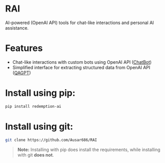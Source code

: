 # RAI
AI-powered (OpenAI API) tools for chat-like interactions and personal AI assistance.

# Features
- Chat-like interactions with custom bots using OpenAI API ([ChatBot](https://github.com/Ausar686/RAI/blob/main/README_ChatBot.md))
- Simplified interface for extracting structured data from OpenAI API ([QAGPT](https://github.com/Ausar686/RAI/blob/main/README_QAGPT.md))

# Install using pip:
```bash
pip install redemption-ai
```
# Install using git:
```bash
git clone https://github.com/Ausar686/RAI
```
> **Note:** Installing with pip does install the requirements, while installing with git **does not**.
